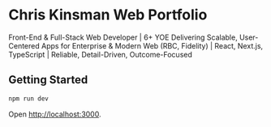 # Chris Kinsman Web Portfolio

Front-End & Full-Stack Web Developer | 6+ YOE Delivering Scalable, User-Centered Apps for Enterprise & Modern Web (RBC, Fidelity) | React, Next.js, TypeScript | Reliable, Detail-Driven, Outcome-Focused

## Getting Started

```bash
npm run dev
```

Open [http://localhost:3000](http://localhost:3000).
